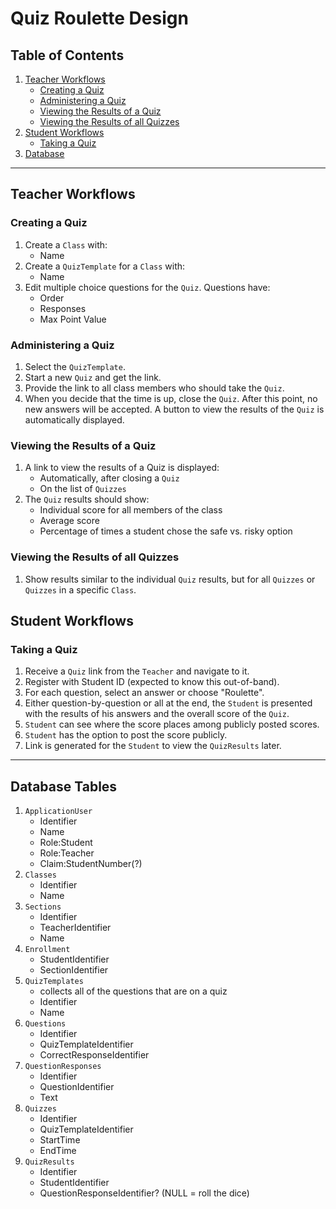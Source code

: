 # Quiz Roulette Design

## Table of Contents

1. [Teacher Workflows](#teacher-workflows)
    - [Creating a Quiz](#creating-a-quiz)
    - [Administering a Quiz](#administering-a-quiz)
    - [Viewing the Results of a Quiz](#viewing-the-results-of-a-quiz)
    - [Viewing the Results of all Quizzes](#viewing-the-results-of-all-quizzes)
1. [Student Workflows](#student-workflows)
    - [Taking a Quiz](#taking-a-quiz)
1. [Database](#database-tables)

---

## Teacher Workflows

### Creating a Quiz

1. Create a `Class` with:
    - Name
1. Create a `QuizTemplate` for a `Class` with:
    - Name
1. Edit multiple choice questions for the `Quiz`. Questions have:
    - Order
    - Responses
    - Max Point Value

### Administering a Quiz

1. Select the `QuizTemplate`.
1. Start a new `Quiz` and get the link.
1. Provide the link to all class members who should take the `Quiz`.
1. When you decide that the time is up, close the `Quiz`. After this point, no new answers will be accepted. A button to view the results of the `Quiz` is automatically displayed.

### Viewing the Results of a Quiz

1. A link to view the results of a Quiz is displayed:
    - Automatically, after closing a `Quiz`
    - On the list of `Quizzes`
1. The `Quiz` results should show:
    - Individual score for all members of the class
    - Average score
    - Percentage of times a student chose the safe vs. risky option

### Viewing the Results of all Quizzes

1. Show results similar to the individual `Quiz` results, but for all `Quizzes` or `Quizzes` in a specific `Class`.

## Student Workflows

### Taking a Quiz

1. Receive a `Quiz` link from the `Teacher` and navigate to it.
1. Register with Student ID (expected to know this out-of-band).
1. For each question, select an answer or choose "Roulette".
1. Either question-by-question or all at the end, the `Student` is presented with the results of his answers and the overall score of the `Quiz`.
1. `Student` can see where the score places among publicly posted scores.
1. `Student` has the option to post the score publicly.
1. Link is generated for the `Student` to view the `QuizResults` later.

---

## Database Tables

1. `ApplicationUser`
    - Identifier
    - Name
    - Role:Student
    - Role:Teacher
    - Claim:StudentNumber(?)
1. `Classes`
    - Identifier
    - Name
1. `Sections`
    - Identifier
    - TeacherIdentifier
    - Name
1. `Enrollment`
    - StudentIdentifier
    - SectionIdentifier
1. `QuizTemplates`
    - collects all of the questions that are on a quiz
    - Identifier
    - Name
1. `Questions`
    - Identifier
    - QuizTemplateIdentifier
    - CorrectResponseIdentifier
1. `QuestionResponses`
    - Identifier
    - QuestionIdentifier
    - Text
1. `Quizzes`
    - Identifier
    - QuizTemplateIdentifier
    - StartTime
    - EndTime
1. `QuizResults`
    - Identifier
    - StudentIdentifier
    - QuestionResponseIdentifier? (NULL = roll the dice)
